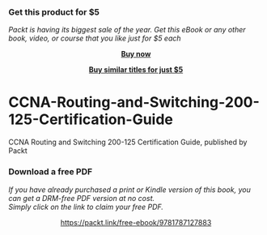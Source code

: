 
### Get this product for $5

<i>Packt is having its biggest sale of the year. Get this eBook or any other book, video, or course that you like just for $5 each</i>


<b><p align='center'>[Buy now](https://packt.link/9781787127883)</p></b>


<b><p align='center'>[Buy similar titles for just $5](https://subscription.packtpub.com/search)</p></b>


# CCNA-Routing-and-Switching-200-125-Certification-Guide
CCNA Routing and Switching 200-125 Certification Guide, published by Packt
### Download a free PDF

 <i>If you have already purchased a print or Kindle version of this book, you can get a DRM-free PDF version at no cost.<br>Simply click on the link to claim your free PDF.</i>
<p align="center"> <a href="https://packt.link/free-ebook/9781787127883">https://packt.link/free-ebook/9781787127883 </a> </p>